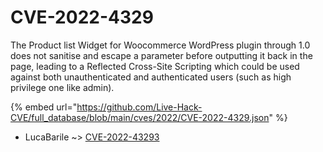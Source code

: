 # CVE-2022-4329

The Product list Widget for Woocommerce WordPress plugin through 1.0 does not sanitise and escape a parameter before outputting it back in the page, leading to a Reflected Cross-Site Scripting which could be used against both unauthenticated and authenticated users (such as high privilege one like admin).

{% embed url="https://github.com/Live-Hack-CVE/full_database/blob/main/cves/2022/CVE-2022-4329.json" %}


* LucaBarile ~> [CVE-2022-43293](https://www.alice-snow.ru/2022/database/cve-2022-4329/cve-2022-43293-lucabarile)